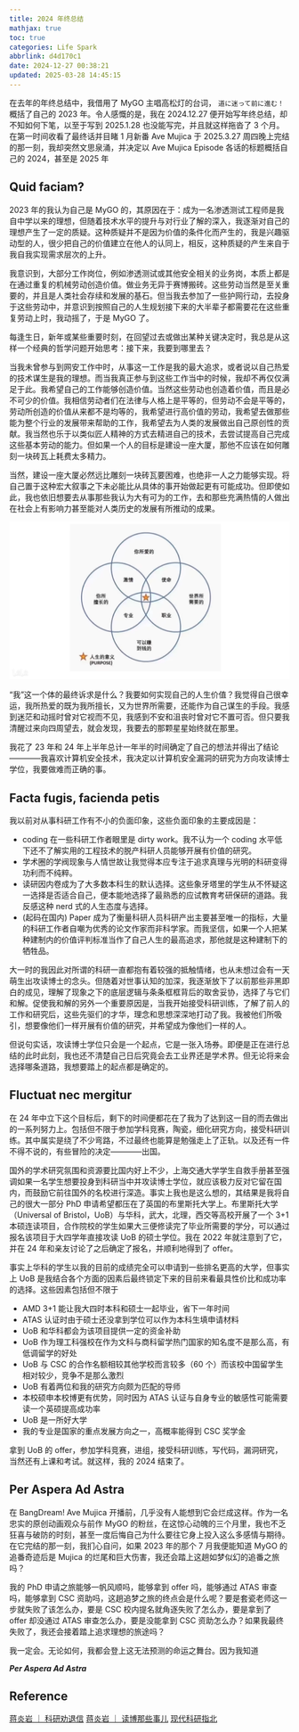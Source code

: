 ```yaml
---
title: 2024 年终总结
mathjax: true
toc: true
categories: Life Spark
abbrlink: d4d170c1
date: 2024-12-27 00:38:21
updated: 2025-03-28 14:45:15
---
```


在去年的年终总结中，我借用了 MyGO 主唱高松灯的台词， `道に迷って前に進む！` 概括了自己的 2023 年。令人感慨的是，我在 2024.12.27 便开始写年终总结，却不知如何下笔，以至于写到 2025.1.28 也没能写完，并且就这样拖沓了 3 个月。在第一时间收看了最终话并目睹 1 月新番 Ave Mujica 于 2025.3.27 周四晚上完结的那一刻，我却突然文思泉涌，并决定以 Ave Mujica Episode 各话的标题概括自己的 2024，甚至是 2025 年

<!--more-->

## Quid faciam?

2023 年的我认为自己是 MyGO 的，其原因在于：成为一名渗透测试工程师是我自中学以来的理想，但随着技术水平的提升与对行业了解的深入，我逐渐对自己的理想产生了一定的质疑。这种质疑并不是因为价值的条件化而产生的，我是兴趣驱动型的人，很少把自己的价值建立在他人的认同上，相反，这种质疑的产生来自于我自我实现需求层次的上升。

我意识到，大部分工作岗位，例如渗透测试或其他安全相关的业务岗，本质上都是在通过重复的机械劳动创造价值。做业务无异于赛博搬砖。这些劳动当然是至关重要的，并且是人类社会存续和发展的基石。但当我去参加了一些护网行动，去投身于这些劳动中，并意识到按照自己的人生规划接下来的大半辈子都需要花在这些重复劳动上时，我动摇了，于是 MyGO 了。

每逢生日，新年或某些重要时刻，在回望过去或做出某种关键决定时，我总是从这样一个经典的哲学问题开始思考：接下来，我要到哪里去？

当我未曾参与到网安工作中时，从事这一工作是我的最大追求，或者说以自己热爱的技术谋生是我的理想。而当我真正参与到这些工作当中的时候，我却不再仅仅满足于此。我希望自己的工作能够创造价值。当然这些劳动也创造着价值，而且是必不可少的价值。我相信劳动者们在法律与人格上是平等的，但劳动不会是平等的，劳动所创造的价值从来都不是均等的，我希望进行高价值的劳动，我希望去做那些能为整个行业的发展带来帮助的工作，我希望去为人类的发展做出自己原创性的贡献。我当然也乐于以类似匠人精神的方式去精进自己的技术，去尝试提高自己完成这些基本劳动的能力。但如果一个人的目标是建设一座大厦，那他不应该在如何雕刻一块砖瓦上耗费太多精力。

当然，建设一座大厦必然远比雕刻一块砖瓦要困难，也绝非一人之力能够实现。将自己置于这种宏大叙事之下未必能比从具体的事开始做起更有可能成功。但即使如此，我也依旧想要去从事那些我认为大有可为的工作，去和那些充满热情的人做出在社会上有影响力甚至能对人类历史的发展有所推动的成果。

![meaning](images/Life%20Spark/2024%20年终总结.png)

“我”这一个体的最终诉求是什么？我要如何实现自己的人生价值？我觉得自己很幸运，我所热爱的既为我所擅长，又为世界所需要，还能作为自己谋生的手段。我感到迷茫和动摇时曾对它视而不见，我感到不安和沮丧时曾对它不置可否。但只要我清醒过来向四周望去，就会发现，我要去的那颗星星始终就在那里。

我花了 23 年和 24 年上半年总计一年半的时间确定了自己的想法并得出了结论————我喜欢计算机安全技术，我决定以计算机安全漏洞的研究为方向攻读博士学位，我要做难而正确的事。

## Facta fugis, facienda petis

我以前对从事科研工作有不小的负面印象，这些负面印象的主要成因是：

- coding 在一些科研工作者眼里是 dirty work。我不认为一个 coding 水平低下还不了解实用的工程技术的脱产科研人员能够开展有价值的研究。
- 学术圈的学阀现象与人情世故让我觉得本应专注于追求真理与光明的科研变得功利而不纯粹。
- 读研因内卷成为了大多数本科生的默认选择。这些象牙塔里的学生从不怀疑这一选择是否适合自己，便本能地选择了最熟悉的应试教育考研保研的道路。我反感这种 nerd 式的人生态度与选择。
- (起码在国内) Paper 成为了衡量科研人员科研产出主要甚至唯一的指标，大量的科研工作者自嘲为优秀的论文作家而非科学家。而我坚信，如果一个人把某种建制内的价值评判标准当作了自己人生的最高追求，那他就是这种建制下的牺牲品。

大一时的我因此对所谓的科研一直都抱有着较强的抵触情绪，也从未想过会有一天萌生出攻读博士的念头。但随着对世事认知的加深，我逐渐放下了以前那些非黑即白的成见，理解了现象之下的底层逻辑与条条框框背后的取舍妥协，选择了与它们和解。促使我和解的另外一个重要原因是，当我开始接受科研训练，了解了前人的工作和研究后，这些先驱们的才华，理念和思想深深地打动了我。我被他们所吸引，想要像他们一样开展有价值的研究，并希望成为像他们一样的人。

但说句实话，攻读博士学位只会是一个起点，它是一张入场券。即便是正在进行总结的此时此刻，我也还不清楚自己日后究竟会去工业界还是学术界。但无论将来会选择哪条道路，我想要踏上的起点都是确定的。

## Fluctuat nec mergitur

在 24 年中立下这个目标后，剩下的时间便都花在了我为了达到这一目的而去做出的一系列努力上。包括但不限于参加学科竞赛，陶瓷，细化研究方向，接受科研训练。其中属实是绕了不少弯路，不过最终也能算是勉强走上了正轨。以及还有一件不得不说的，有些冒险的决定————出国。

国外的学术研究氛围和资源要比国内好上不少，上海交通大学学生自救手册甚至强调如果一名学生想要投身到科研当中并攻读博士学位，就应该极力反对它留在国内，而鼓励它前往国外的名校进行深造。事实上我也是这么想的，其结果是我将自己的很大一部分 PhD 申请希望都压在了英国的布里斯托大学上。布里斯托大学（Universal of Bristol，UoB）与华科，武大，北理，西交等高校开展了一个 3+1 本硕连读项目，合作院校的学生如果大三便修读完了毕业所需要的学分，可以通过报名该项目于大四学年直接攻读 UoB 的硕士学位。我在 2022 年就注意到了它，并在 24 年和亲友讨论了之后确定了报名，并顺利地得到了 offer。

事实上华科的学生以我的目前的成绩完全可以申请到一些排名更高的大学，但事实上 UoB 是我结合各个方面的因素后最终锁定下来的目前来看最具性价比和成功率的选择。这些因素包括但不限于

- AMD 3+1 能让我大四时本科和硕士一起毕业，省下一年时间
- ATAS 认证时由于硕士还没拿到学位可以作为本科生填申请材料
- UoB 和华科都会为该项目提供一定的资金补助
- UoB 作为理工科强校在作为文科与商科留学热门国家的知名度不是那么高，有低调留学的好处
- UoB 与 CSC 的合作名额相较其他学校而言较多（60 个）而该校中国留学生相对较少，竞争不是那么激烈
- UoB 有着两位和我的研究方向颇为匹配的导师
- 本校硕申本校博更有优势，同时因为 ATAS 认证与自身专业的敏感性可能需要读一个英硕提高成功率
- UoB 是一所好大学
- 我的专业是国家的重点发展方向之一，高概率能得到 CSC 奖学金

拿到 UoB 的 offer，参加学科竞赛，进组，接受科研训练，写代码，漏洞研究，当然还有上课和考试。就这样，我的 2024 结束了。

## Per Aspera Ad Astra

在 BangDream! Ave Mujica 开播前，几乎没有人能想到它会烂成这样。作为一名忠实的原创动画观众与前作 MyGO 的粉丝，在这惊心动魄的三个月里，我也不乏狂喜与破防的时刻，甚至一度后悔自己为什么要往它身上投入这么多感情与期待。在它完结的那一刻，我扪心自问，如果 2023 年的那个 7 月我便能知道 MyGO 的追番奇迹后是 Mujica 的烂尾和巨大伤害，我还会踏上这趟如梦似幻的追番之旅吗？

我的 PhD 申请之旅能够一帆风顺吗，能够拿到 offer 吗，能够通过 ATAS 审查吗，能够拿到 CSC 资助吗，这趟追梦之旅的终点会是什么呢？要是套瓷老师这一步就失败了该怎么办，要是 CSC 校内提名就角逐失败了怎么办，要是拿到了 offer 却没通过 ATAS 审查怎么办，要是没能拿到 CSC 资助怎么办？如果我最终失败了，我还会接着踏上追求理想的旅途吗？

我一定会。无论如何，我都会登上这无法预测的命运之舞台。因为我知道

***Per Aspera Ad Astra***

## Reference

[蒋炎岩 ｜ 科研劝退信](https://jyywiki.cn/Letter.md)
[蒋炎岩 ｜ 读博那些事儿](https://zhuanlan.zhihu.com/p/82579410)
[现代科研指北](https://yufree.github.io/sciguide/index.html)
